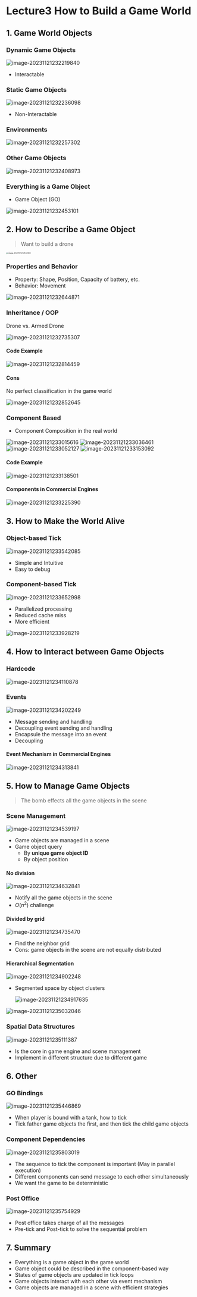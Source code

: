 # Lecture3 How to Build a Game World

## 1. Game World Objects

### Dynamic Game Objects

<img src="./Lecture3 How to Build a Game World.assets/image-20231121232219840.png" alt="image-20231121232219840" />

- Interactable

### Static Game Objects

<img src="./Lecture3 How to Build a Game World.assets/image-20231121232236098.png" alt="image-20231121232236098" />

- Non-Interactable

### Environments

<img src="./Lecture3 How to Build a Game World.assets/image-20231121232257302.png" alt="image-20231121232257302" />

### Other Game Objects

<img src="./Lecture3 How to Build a Game World.assets/image-20231121232408973.png" alt="image-20231121232408973" />

### Everything is a Game Object

- Game Object (GO)

<img src="./Lecture3 How to Build a Game World.assets/image-20231121232453101.png" alt="image-20231121232453101" />

## 2. How to Describe a Game Object

> Want to build a drone

<img src="./Lecture3 How to Build a Game World.assets/image-20231121232532082.png" alt="image-20231121232532082" style="zoom: 33%;" />

### Properties and Behavior

- Property: Shape, Position, Capacity of battery, etc.
- Behavior: Movement

<img src="./Lecture3 How to Build a Game World.assets/image-20231121232644871.png" alt="image-20231121232644871" />

### Inheritance / OOP

Drone vs. Armed Drone

<img src="./Lecture3 How to Build a Game World.assets/image-20231121232735307.png" alt="image-20231121232735307" />

#### Code Example

<img src="./Lecture3 How to Build a Game World.assets/image-20231121232814459.png" alt="image-20231121232814459" />

#### Cons

No perfect classification in the game world

<img src="./Lecture3 How to Build a Game World.assets/image-20231121232852645.png" alt="image-20231121232852645" />

### Component Based

- Component Composition in the real world

<img src="./Lecture3 How to Build a Game World.assets/image-20231121233015616.png" alt="image-20231121233015616" />

<img src="./Lecture3 How to Build a Game World.assets/image-20231121233036461.png" alt="image-20231121233036461" />

<img src="./Lecture3 How to Build a Game World.assets/image-20231121233052127.png" alt="image-20231121233052127" />

<img src="./Lecture3 How to Build a Game World.assets/image-20231121233153092.png" alt="image-20231121233153092" />

#### Code Example

<img src="./Lecture3 How to Build a Game World.assets/image-20231121233138501.png" alt="image-20231121233138501" />

#### Components in Commercial Engines

<img src="./Lecture3 How to Build a Game World.assets/image-20231121233225390.png" alt="image-20231121233225390" />

## 3. How to Make the World Alive

### Object-based Tick

<img src="./Lecture3 How to Build a Game World.assets/image-20231121233542085.png" alt="image-20231121233542085" />

- Simple and Intuitive
- Easy to debug

### Component-based Tick

<img src="./Lecture3 How to Build a Game World.assets/image-20231121233652998.png" alt="image-20231121233652998" />

- Parallelized processing
- Reduced cache miss
- More efficient

<img src="./Lecture3 How to Build a Game World.assets/image-20231121233928219.png" alt="image-20231121233928219" />

## 4. How to Interact between Game Objects

### Hardcode

<img src="./Lecture3 How to Build a Game World.assets/image-20231121234110878.png" alt="image-20231121234110878" />

### Events

<img src="./Lecture3 How to Build a Game World.assets/image-20231121234202249.png" alt="image-20231121234202249" />

- Message sending and handling
- Decoupling event sending and handling
- Encapsule the message into an event
- Decoupling 

#### Event Mechanism in Commercial Engines

<img src="./Lecture3 How to Build a Game World.assets/image-20231121234313841.png" alt="image-20231121234313841" />

## 5. How to Manage Game Objects

> The bomb effects all the game objects in the scene

### Scene Management

<img src="./Lecture3 How to Build a Game World.assets/image-20231121234539197.png" alt="image-20231121234539197" />

- Game objects are managed in a scene
- Game object query
  - By **unique game object ID**
  - By object position

#### No division

<img src="./Lecture3 How to Build a Game World.assets/image-20231121234632841.png" alt="image-20231121234632841" />

- Notify all the game objects in the scene
- $O(n^2)$ challenge

#### Divided by grid

<img src="./Lecture3 How to Build a Game World.assets/image-20231121234735470.png" alt="image-20231121234735470" />

- Find the neighbor grid
- Cons: game objects in the scene are not equally distributed

#### Hierarchical Segmentation

<img src="./Lecture3 How to Build a Game World.assets/image-20231121234902248.png" alt="image-20231121234902248" />

- Segmented space by object clusters

  <img src="./Lecture3 How to Build a Game World.assets/image-20231121234917635.png" alt="image-20231121234917635" />

<img src="./Lecture3 How to Build a Game World.assets/image-20231121235032046.png" alt="image-20231121235032046" />

### Spatial Data Structures

<img src="./Lecture3 How to Build a Game World.assets/image-20231121235111387.png" alt="image-20231121235111387" />

- Is the core in game engine and scene management
- Implement in different structure due to different game

## 6. Other

### GO Bindings

<img src="./Lecture3 How to Build a Game World.assets/image-20231121235446869.png" alt="image-20231121235446869" />

- When player is bound with a tank, how to tick
- Tick father game objects the first, and then tick the child game objects

### Component Dependencies

<img src="./Lecture3 How to Build a Game World.assets/image-20231121235803019.png" alt="image-20231121235803019" />

- The sequence to tick the component is important (May in parallel execution)
- Different components can send message to each other simultaneously
- We want the game to be deterministic

### Post Office

<img src="./Lecture3 How to Build a Game World.assets/image-20231121235754929.png" alt="image-20231121235754929" />

- Post office takes charge of all the messages
- Pre-tick and Post-tick to solve the sequential problem

## 7. Summary

- Everything is a game object in the game world
- Game object could be described in the component-based way
- States of game objects are updated in tick loops
- Game objects interact with each other via event mechanism
- Game objects are managed in a scene with efficient strategies
